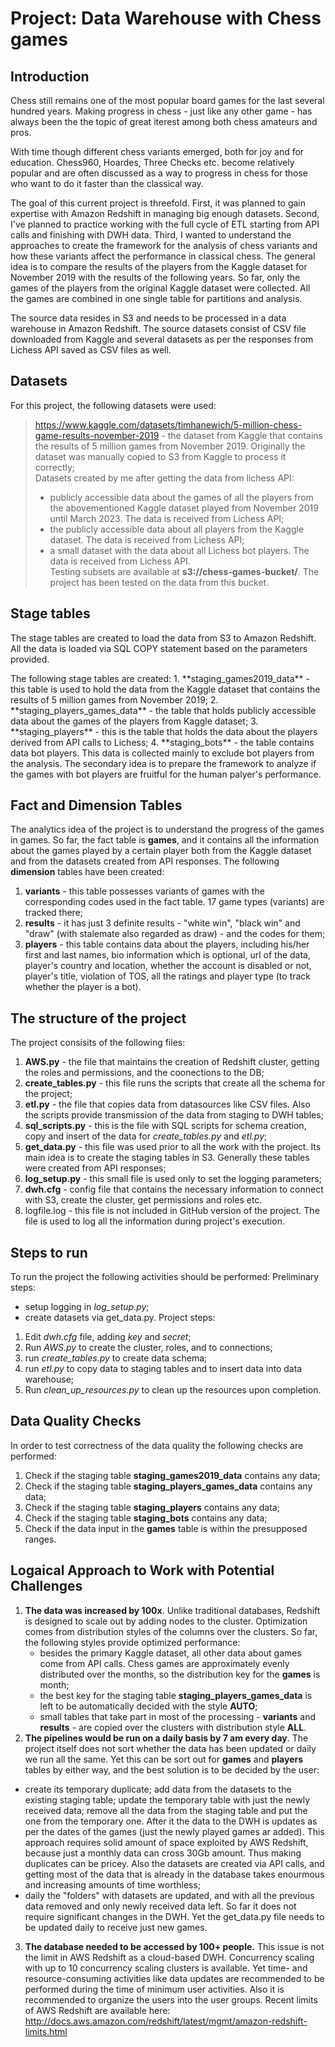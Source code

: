# Project: Data Warehouse with Chess games

## Introduction

<p>Chess still remains one of the most popular board games for the last several hundred years. Making progress in chess - just like any other game - has always been the the topic of great iterest among both chess amateurs and pros.</p>
<p>With time though different chess variants emerged, both for joy and for education. Chess960, Hoardes, Three Checks etc. become relatively popular and are often discussed as a way to progress in chess for those who want to do it faster than the classical way.</p>

<p>The goal of this current project is threefold.
First, it was planned to gain expertise with Amazon Redshift in managing big enough datasets.
Second, I've planned to practice working with the full cycle of ETL starting from API calls and finishing with DWH data.
Third, I wanted to understand the approaches to create the framework for the analysis of chess variants and how these variants affect the performance in classical chess.
The general idea is to compare the results of the players from the Kaggle dataset for November 2019 with the results of the following years. So far, only the games of the players from the original Kaggle dataset were collected. All the games are combined in one single table for partitions and analysis.
</p>
<p>The source data resides in S3 and needs to be processed in a data warehouse in Amazon Redshift. The source datasets consist of CSV file downloaded from Kaggle and several datasets as per the responses from Lichess API saved as CSV files as well.</p>

## Datasets

For this project, the following datasets were used:

>https://www.kaggle.com/datasets/timhanewich/5-million-chess-game-results-november-2019 - the dataset from Kaggle that contains the results of 5 million games from November 2019. Originally the dataset was manually copied to S3 from Kaggle to process it correctly;<br>
>Datasets created by me after getting the data from lichess API:
>- publicly accessible data about the games of all the players from the abovementioned Kaggle dataset played from November 2019 until March 2023. The data is received from Lichess API;
>- the publicly accessible data about all players from the Kaggle dataset. The data is received from Lichess API;
>- a small dataset with the data about all Lichess bot players. The data is received from Lichess API.<br>
>Testing subsets are available at **s3://chess-games-bucket/**. The project has been tested on the data from this bucket.


## Stage tables
<p>The stage tables are created to load the data from S3 to Amazon Redshift. All the data is loaded via SQL COPY statement based on the parameters provided. </p>
The following stage tables are created:
1. **staging_games2019_data** - this table is used to hold the data from the Kaggle dataset that contains the results of 5 million games from November 2019;
2. **staging_players_games_data** - the table that holds publicly accessible data about the games of the players from Kaggle dataset;
3. **staging_players** - this is the table that holds the data about the players derived from API calls to Lichess;
4. **staging_bots** - the table contains data bot players. This data is collected mainly to exclude bot players from the analysis. The secondary idea is to prepare the framework to analyze if the games with bot players are fruitful for the human palyer's performance.

## Fact and Dimension Tables
The analytics idea of the project is to understand the progress of the games in games. So far, the fact table is **games**, and it contains all the information about the games played by a certain player both from the Kaggle dataset and from the datasets created from API responses.
The following **dimension** tables have been created: 
1. **variants** - this table possesses variants of games with the corresponding codes used in the fact table. 17 game types (variants) are tracked there;
2. **results** - it has just 3 definite results - "white win", "black win" and "draw" (with stalemate also regarded as draw) - and the codes for them;
3. **players** - this table contains data about the players, including his/her first and last names, bio information which is optional, url of the data, player's country and location, whether the account is disabled or not, player's title, violation of TOS, all the ratings and player type (to track whether the player is a bot).

## The structure of the project

The project consisits of the following files:
1. **AWS.py** - the file that maintains the creation of Redshift cluster, getting the roles and permissions, and the coonections to the DB;
2. **create_tables.py** - this file runs the scripts that create all the schema for the project;
3. **etl.py** - the file that copies data from datasources like CSV files. Also the scripts provide transmission of the data from staging to DWH tables;
4. **sql_scripts.py** - this is the file with SQL scripts for schema creation, copy and insert of the data for *create_tables.py* and *etl.py*;
5. **get_data.py** - this file was used prior to all the work with the project. Its main idea is to create the staging tables in S3. Generally these tables were created from API responses;
6. **log_setup.py** - this small file is used only to set the logging parameters;
7. **dwh.cfg** - config file that contains the necessary information to connect with  S3, create the cluster, get permissions and roles etc.
8. logfile.log - this file is not included in GitHub version of the project. The file is used to log all the information during project's execution.

## Steps to run

To run the project the following activities should be performed:
Preliminary steps:
- setup logging in *log_setup.py*;
- create datasets via get_data.py.
Project steps:
1. Edit *dwh.cfg* file, adding *key* and *secret*;
2. Run *AWS.py* to create the cluster, roles, and to connections;
3. run *create_tables.py* to create data schema;
4. run *etl.py* to copy data to staging tables and to insert data into data warehouse;
5. Run *clean_up_resources.py* to clean up the resources upon completion.

## Data Quality Checks

In order to test correctness of the data quality the following checks are performed:
1. Check if the staging table **staging_games2019_data** contains any data;
2. Check if the staging table **staging_players_games_data** contains any data;
3. Check if the staging table **staging_players** contains any data;
4. Check if the staging table **staging_bots** contains any data;
5. Check if the data input in the **games** table is within the presupposed ranges.

## Logaical Approach to Work with Potential Challenges

1. **The data was increased by 100x**. Unlike traditional databases, Redshift is designed to scale out by adding nodes to the cluster. Optimization comes from distribution styles of the columns over the clusters. So far, the following styles provide optimized performance:
   - besides the primary Kaggle dataset, all other data about games come from API calls. Chess games are approximately evenly distributed over the months, so the distribution key for the **games** is month;
   - the best key for the staging table **staging_players_games_data** is left to be automatically decided with the style **AUTO**;
   - small tables that take part in most of the processing - **variants** and **results** - are copied over the clusters with distribution style **ALL**.
2.  **The pipelines would be run on a daily basis by 7 am every day**. The project itself does not sort whether the data has been updated or daily we run all the same. Yet this can be sort out for **games** and **players** tables by either way, and the best solution is to be decided by the user:
   - create its temporary duplicate; add data from the datasets to the existing staging table; update the temporary table with just the newly received data; remove all the data from the staging table and put the one from the temporary one. After it the data to the DWH is updates as per the dates of the games (just the newly played games ar added). This approach requires solid amount of space exploited by AWS Redshift, because just a monthly data can cross 30Gb amount. Thus making duplicates can be pricey. Also the datasets are created via API calls, and getting most of the data that is already in the database takes enourmous and increasing amounts of time worthless;
   - daily the "folders" with datasets are updated, and with all the previous data removed and only newly received data left. So far it does not require significant changes in the DWH. Yet the get_data.py file needs to be  updated daily to receive just new games.
3. **The database needed to be accessed by 100+ people.** This issue is not the limit in AWS Redshift as a cloud-based DWH. Concurrency scaling with up to 10 concurrency scaling clusters is available. Yet time- and resource-consuming activities like data updates are recommended to be performed during the time of minimum user activities. Also it is recommended to organize the users into the user groups.
   Recent limits of AWS Redshift are available here: http://docs.aws.amazon.com/redshift/latest/mgmt/amazon-redshift-limits.html

